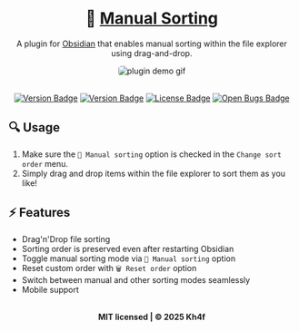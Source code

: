 <h1 align="center">
  📌 <a href="https://obsidian.md/plugins?id=manual-sorting">Manual Sorting</a>
</h1>

<p align="center">A plugin for <a href="https://obsidian.md/" target="_blank">Obsidian</a> that enables manual sorting within the file explorer using drag-and-drop.</p>

<div align="center">
  <img align="center" max-width="800" style="border-radius: 5px;" src="https://github.com/user-attachments/assets/c552444f-4e2c-4c8f-8d52-9b4a8e2a509c" alt="plugin demo gif">
</div>

</br>

<p align="center">
	<a href="https://github.com/Kh4f/obsidian-manual-sorting/releases/latest"><img src="https://img.shields.io/badge/dynamic/json?logo=obsidian&color=363636&labelColor=5845b5&label=Downloads&query=%24%5B%22manual-sorting%22%5D.downloads&url=https%3A%2F%2Fraw.githubusercontent.com%2Fobsidianmd%2Fobsidian-releases%2Fmaster%2Fcommunity-plugin-stats.json" alt="Version Badge"></a>
    <a href="https://github.com/Kh4f/obsidian-manual-sorting/releases/latest"><img src="https://img.shields.io/github/manifest-json/v/Kh4f/obsidian-manual-sorting?color=373737&labelColor=5845b5&label=%F0%9F%94%A5%20Release" alt="Version Badge"></a>
	<a href="https://github.com/Kh4f/obsidian-manual-sorting/blob/master/LICENSE"><img src="https://img.shields.io/github/license/Kh4f/obsidian-manual-sorting?color=373737&labelColor=5845b5&label=%F0%9F%9B%A1%EF%B8%8F%20Licence" alt="License Badge"></a>
	<a href="https://github.com/Kh4f/obsidian-manual-sorting/issues?q=is%3Aissue+is%3Aopen+label%3Abug"><img src="https://img.shields.io/github/issues/Kh4f/obsidian-manual-sorting/bug?color=373737&labelColor=5845b5&label=%F0%9F%90%9B%20Bugs" alt="Open Bugs Badge"></a>
</p>

## 🔍 Usage

1. Make sure the `📌 Manual sorting` option is checked in the `Change sort order` menu.
2. Simply drag and drop items within the file explorer to sort them as you like!

## ⚡ Features

- Drag'n'Drop file sorting
- Sorting order is preserved even after restarting Obsidian
- Toggle manual sorting mode via `📌 Manual sorting` option
- Reset custom order with `🗑️ Reset order` option
- Switch between manual and other sorting modes seamlessly
- Mobile support

</br>

<div align="center">
  <b>MIT licensed | © 2025 Kh4f </b>
</div>
